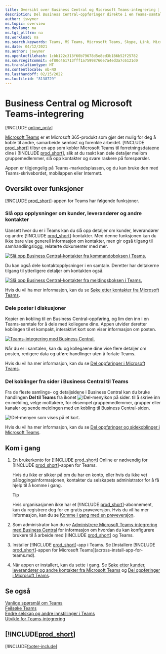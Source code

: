 ```yaml
---
title: Oversikt over Business Central og Microsoft Teams-integrering | Microsoft Docs
description: Del Business Central-oppføringer direkte i en Teams-samtale.
author: jswymer
ms.topic: overview
ms.devlang: na
ms.tgt_pltfrm: na
ms.workload: na
ms.search.keywords: Teams, MS Teams, Microsoft Teams, Skype, Link, Microsoft 365, collaborate, collaboration, teamwork
ms.date: 04/12/2021
ms.author: jswymer
ms.openlocfilehash: 1cbb122c313f60b79678d5e8ed3b186b52f25782
ms.sourcegitcommit: ef80c461713fff1a75998766e7a4ed3a7c6121d0
ms.translationtype: HT
ms.contentlocale: nb-NO
ms.lasthandoff: 02/15/2022
ms.locfileid: "8138729"
---
```

# <a name="business-central-and-microsoft-teams-integration"></a>Business Central og Microsoft Teams-integrering

[!INCLUDE [online_only](includes/online_only.md)]

[Microsoft Teams](https://www.microsoft.com/en-us/microsoft-365/microsoft-teams) er et Microsoft 365-produkt som gjør det mulig for deg å koble til andre, samarbeide sømløst og forenkle arbeidet. [!INCLUDE [prod_short](includes/prod_short.md)] tilbyr en app som kobler Microsoft Teams til forretningsdataene dine i [!INCLUDE [prod_short](includes/prod_short.md)], slik at du raskt kan dele detaljer mellom gruppemedlemmer, slå opp kontakter og svare raskere på forespørsler.

Appen er tilgjengelig på Teams-markedsplassen, og du kan bruke den med Teams-skrivebordet, mobilappen eller Internett.

## <a name="features-overview"></a>Oversikt over funksjoner

[!INCLUDE [prod_short](includes/prod_short.md)]-appen for Teams har følgende funksjoner.

### <a name="look-up-details-of-customers-vendors-and-other-contacts"></a>Slå opp opplysninger om kunder, leverandører og andre kontakter

Uansett hvor du er i Teams kan du slå opp detaljer om kunder, leverandører og andre [!INCLUDE [prod_short](includes/prod_short.md)]-kontakter. Med denne funksjonen kan du ikke bare vise generell informasjon om kontakter, men gir også tilgang til samhandlingslogg, relaterte dokumenter med mer.

 [![Slå opp Business Central-kontakter fra kommandoboksen i Teams.](media/teams-contacts-overview.png)](media/teams-contacts-overview.png#lightbox)

Du kan også dele kontaktopplysninger i en samtale. Deretter har deltakerne tilgang til ytterligere detaljer om kontakten også.

 [![Slå opp Business Central-kontakter fra meldingsboksen i Teams.](media/teams-contacts.png)](media/teams-contacts.png#lightbox)

Hvis du vil ha mer informasjon, kan du se [Søke etter kontakter fra Microsoft Teams](across-search-contacts-teams.md).

### <a name="share-records-in-conversations"></a>Dele poster i diskusjoner

Kopier en kobling til en Business Central-oppføring, og lim den inn i en Teams-samtale for å dele med kollegene dine. Appen utvider deretter koblingen til et kompakt, interaktivt kort som viser informasjon om posten.

[![Teams-integrering med Business Central.](media/teams-intro-v3.png)](media/teams-intro-v3.png#lightbox)

Når du er i samtalen, kan du og kollegaene dine vise flere detaljer om posten, redigere data og utføre handlinger uten å forlate Teams.

Hvis du vil ha mer informasjon, kan du se [Del oppføringer i Microsoft Teams](across-working-with-teams.md).

### <a name="share-links-from-pages-in-business-central-to-teams"></a>Del koblinger fra sider i Business Central til Teams

Fra de fleste samlings- og detaljsidene i Business Central kan du bruke handlingen **Del til Teams** fra ikonet ![!Del-menyikon på sider.](media/share-icon.png "Del-menyen som vises på et kort.") til å skrive inn en melding, velge mottakere, for eksempel gruppemedlemmer, grupper eller kanaler og sende meldingen med en kobling til Business Central-siden.

![!Del-menyen som vises på et kort.](media/teams-share-link.png "Del-menyen som vises på et kort.")

Hvis du vil ha mer informasjon, kan du se [Del oppføringer og sidekoblinger i Microsoft Teams](across-working-with-teams.md#share-link).

## <a name="get-started"></a>Kom i gang

1. En brukerkonto for [!INCLUDE [prod_short](includes/prod_short.md)] Online er nødvendig for [!INCLUDE [prod_short](includes/prod_short.md)]-appen for Teams.

    Hvis du ikke er sikker på om du har en konto, eller hvis du ikke vet påloggingsinformasjonen, kontakter du selskapets administrator for å få hjelp til å komme i gang.

    > [!TIP]
    > Hvis organisasjonen ikke har et [!INCLUDE [prod_short](includes/prod_short.md)]-abonnement, kan du registrere deg for en gratis prøveversjon. Hvis du vil ha mer informasjon, kan du se [Komme i gang med en prøveversjon](across-preview.md#getting-started-with-a-trial).

2. Som administrator kan du se [Administrere Microsoft Teams-integrering med Business Central](admin-teams-integration.md) for informasjon om hvordan du kan konfigurere brukere til å arbeide med [!INCLUDE [prod_short](includes/prod_short.md)] og Teams.
3. Installer [!INCLUDE [prod_short](includes/prod_short.md)]-app i Teams. Se [Installere [!INCLUDE [prod_short](includes/prod_short.md)]-appen for Microsoft Teams](across-install-app-for-teams.md).
4. Når appen er installert, kan du sette i gang. Se [Søke etter kunder, leverandører og andre kontakter fra Microsoft Teams](across-search-contacts-teams.md) og [Del oppføringer i Microsoft Teams](across-working-with-teams.md).

## <a name="see-also"></a>Se også

[Vanlige spørsmål om Teams](teams-faq.md)  
[Feilsøke Teams](admin-teams-troubleshooting.md)  
[Endre selskap og andre innstillinger i Teams](across-teams-settings.md)  
[Utvikle for Teams-integrering](/dynamics365/business-central/dev-itpro/developer/devenv-develop-for-teams)
  
## [!INCLUDE[prod_short](includes/free_trial_md.md)]  


[!INCLUDE[footer-include](includes/footer-banner.md)]